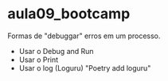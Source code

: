 # aula09_bootcamp

Formas de "debuggar" erros em um processo.
- Usar o Debug and Run
- Usar o Print
- Usar o log (Loguru) "Poetry add loguru"
